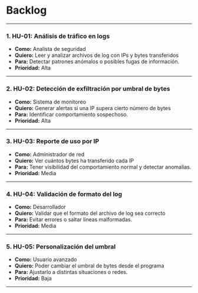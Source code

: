 # Backlog

---

### 1. **HU-01: Análisis de tráfico en logs**
- **Como:** Analista de seguridad  
- **Quiero:** Leer y analizar archivos de log con IPs y bytes transferidos  
- **Para:** Detectar patrones anómalos o posibles fugas de información.  
- **Prioridad:** Alta

---

### 2. **HU-02: Detección de exfiltración por umbral de bytes**
- **Como:** Sistema de monitoreo  
- **Quiero:** Generar alertas si una IP supera cierto número de bytes  
- **Para:** Identificar comportamiento sospechoso.  
- **Prioridad:** Alta

---

### 3. **HU-03: Reporte de uso por IP**
- **Como:** Administrador de red  
- **Quiero:** Ver cuántos bytes ha transferido cada IP  
- **Para:** Tener visibilidad del comportamiento normal y detectar anomalías.  
- **Prioridad:** Media

---

### 4. **HU-04: Validación de formato del log**
- **Como:** Desarrollador  
- **Quiero:** Validar que el formato del archivo de log sea correcto  
- **Para:** Evitar errores o saltar líneas malformadas.  
- **Prioridad:** Media

---

### 5. **HU-05: Personalización del umbral**
- **Como:** Usuario avanzado  
- **Quiero:** Poder cambiar el umbral de bytes desde el programa  
- **Para:** Ajustarlo a distintas situaciones o redes.  
- **Prioridad:** Baja

---